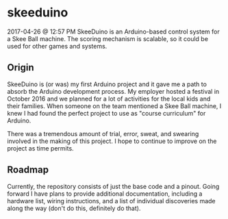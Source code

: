 # skeeduino
2017-04-26 @ 12:57 PM
SkeeDuino is an Arduino-based control system for a Skee Ball machine. The scoring mechanism is scalable, so it could be used for other games and systems. 

## Origin
SkeeDuino is (or was) my first Arduino project and it gave me a path to absorb the Arduino development process. My employer hosted a festival in October 2016 and we planned for a lot of activities for the local kids and their families. When someone on the team mentioned a Skee Ball machine, I knew I had found the perfect project to use as "course curriculum" for Arduino. 

There was a tremendous amount of trial, error, sweat, and swearing involved in the making of this project. I hope to continue to improve on the project as time permits. 

## Roadmap
Currently, the repository consists of just the base code and a pinout. Going forward I have plans to provide additional documentation, including a hardware list, wiring instructions, and a list of individual discoveries made along the way (don't do this, definitely do that).
